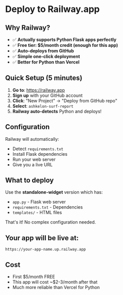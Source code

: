 # Deploy to Railway.app

## Why Railway?
- ✅ **Actually supports Python Flask apps perfectly**
- ✅ **Free tier: $5/month credit (enough for this app)**
- ✅ **Auto-deploys from GitHub**
- ✅ **Simple one-click deployment**
- ✅ **Better for Python than Vercel**

## Quick Setup (5 minutes)

1. **Go to**: https://railway.app
2. **Sign up** with your GitHub account
3. **Click**: "New Project" → "Deploy from GitHub repo"
4. **Select**: `ashkelon-surf-report`
5. **Railway auto-detects** Python and deploys!

## Configuration

Railway will automatically:
- Detect `requirements.txt`
- Install Flask dependencies
- Run your web server
- Give you a live URL

## What to deploy

Use the **standalone-widget** version which has:
- `app.py` - Flask web server
- `requirements.txt` - Dependencies
- `templates/` - HTML files

That's it! No complex configuration needed.

## Your app will be live at:
`https://your-app-name.up.railway.app`

## Cost
- First $5/month FREE
- This app will cost ~$2-3/month after that
- Much more reliable than Vercel for Python
